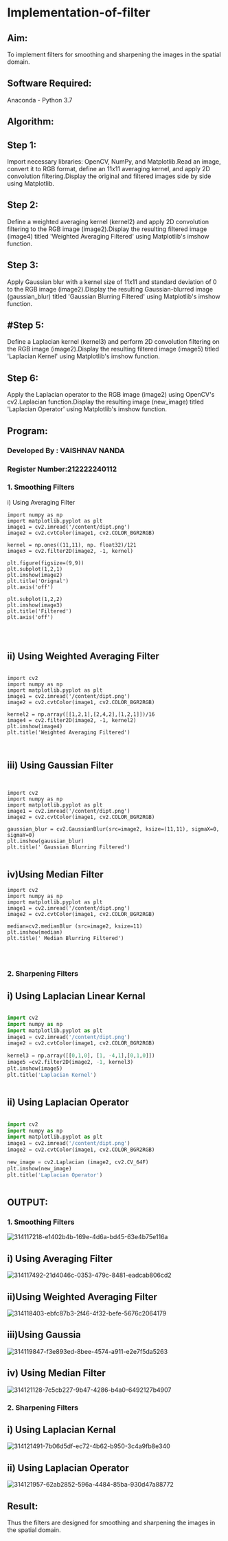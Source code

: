 # Implementation-of-filter
## Aim:
To implement filters for smoothing and sharpening the images in the spatial domain.

## Software Required:
Anaconda - Python 3.7

## Algorithm:
## Step 1:
Import necessary libraries: OpenCV, NumPy, and Matplotlib.Read an image, convert it to RGB format, define an 11x11 averaging kernel, and apply 2D convolution filtering.Display the original and filtered images side by side using Matplotlib.

## Step 2:
Define a weighted averaging kernel (kernel2) and apply 2D convolution filtering to the RGB image (image2).Display the resulting filtered image (image4) titled 'Weighted Averaging Filtered' using Matplotlib's imshow function.

## Step 3:
Apply Gaussian blur with a kernel size of 11x11 and standard deviation of 0 to the RGB image (image2).Display the resulting Gaussian-blurred image (gaussian_blur) titled 'Gaussian Blurring Filtered' using Matplotlib's imshow function.

## #Step 5:
Define a Laplacian kernel (kernel3) and perform 2D convolution filtering on the RGB image (image2).Display the resulting filtered image (image5) titled 'Laplacian Kernel' using Matplotlib's imshow function.

## Step 6:
Apply the Laplacian operator to the RGB image (image2) using OpenCV's cv2.Laplacian function.Display the resulting image (new_image) titled 'Laplacian Operator' using Matplotlib's imshow function.

## Program:
### Developed By   : VAISHNAV NANDA
### Register Number:212222240112


### 1. Smoothing Filters

i) Using Averaging Filter
```import cv2
import numpy as np
import matplotlib.pyplot as plt
image1 = cv2.imread('/content/dipt.png')
image2 = cv2.cvtColor(image1, cv2.COLOR_BGR2RGB)

kernel = np.ones((11,11), np. float32)/121
image3 = cv2.filter2D(image2, -1, kernel)

plt.figure(figsize=(9,9))
plt.subplot(1,2,1)
plt.imshow(image2)
plt.title('Orignal')
plt.axis('off')

plt.subplot(1,2,2)
plt.imshow(image3)
plt.title('Filtered')
plt.axis('off')




```
## ii) Using Weighted Averaging Filter
```

import cv2
import numpy as np
import matplotlib.pyplot as plt
image1 = cv2.imread('/content/dipt.png')
image2 = cv2.cvtColor(image1, cv2.COLOR_BGR2RGB)

kernel2 = np.array([[1,2,1],[2,4,2],[1,2,1]])/16
image4 = cv2.filter2D(image2, -1, kernel2)
plt.imshow(image4)
plt.title('Weighted Averaging Filtered')



```
## iii) Using Gaussian Filter
```


import cv2
import numpy as np
import matplotlib.pyplot as plt
image1 = cv2.imread('/content/dipt.png')
image2 = cv2.cvtColor(image1, cv2.COLOR_BGR2RGB)

gaussian_blur = cv2.GaussianBlur(src=image2, ksize=(11,11), sigmaX=0, sigmaY=0)
plt.imshow(gaussian_blur)
plt.title(' Gaussian Blurring Filtered')


```
## iv)Using Median Filter
```
import cv2
import numpy as np
import matplotlib.pyplot as plt
image1 = cv2.imread('/content/dipt.png')
image2 = cv2.cvtColor(image1, cv2.COLOR_BGR2RGB)

median=cv2.medianBlur (src=image2, ksize=11)
plt.imshow(median)
plt.title(' Median Blurring Filtered')




```

### 2. Sharpening Filters
## i) Using Laplacian Linear Kernal
```Python

import cv2
import numpy as np
import matplotlib.pyplot as plt
image1 = cv2.imread('/content/dipt.png')
image2 = cv2.cvtColor(image1, cv2.COLOR_BGR2RGB)

kernel3 = np.array([[0,1,0], [1, -4,1],[0,1,0]])
image5 =cv2.filter2D(image2, -1, kernel3)
plt.imshow(image5)
plt.title('Laplacian Kernel')



```
## ii) Using Laplacian Operator
```Python

import cv2
import numpy as np
import matplotlib.pyplot as plt
image1 = cv2.imread('/content/dipt.png')
image2 = cv2.cvtColor(image1, cv2.COLOR_BGR2RGB)

new_image = cv2.Laplacian (image2, cv2.CV_64F)
plt.imshow(new_image)
plt.title('Laplacian Operator')



```

## OUTPUT:
### 1. Smoothing Filters

![314117218-e1402b4b-169e-4d6a-bd45-63e4b75e116a](https://github.com/user-attachments/assets/3bc9050d-343c-47ae-b16d-01b5a1e374e8)


## i) Using Averaging Filter

![314117492-21d4046c-0353-479c-8481-eadcab806cd2](https://github.com/user-attachments/assets/7d1ba8e7-f48e-4bd7-8048-3c1e68e0f70b)

## ii)Using Weighted Averaging Filter
![314118403-ebfc87b3-2f46-4f32-befe-5676c2064179](https://github.com/user-attachments/assets/89e6580d-9976-4aa5-af5e-73a608a5092e)


## iii)Using Gaussia
![314119847-f3e893ed-8bee-4574-a911-e2e7f5da5263](https://github.com/user-attachments/assets/a5fbc15f-0fde-4cf2-ac76-f4afcd482a0b)





## iv) Using Median Filter

![314121128-7c5cb227-9b47-4286-b4a0-6492127b4907](https://github.com/user-attachments/assets/c56e7319-daba-492f-8dde-338bf90322eb)



### 2. Sharpening Filters

## i) Using Laplacian Kernal

![314121491-7b06d5df-ec72-4b62-b950-3c4a9fb8e340](https://github.com/user-attachments/assets/ba79a677-c37f-47bd-b7c3-fc4d090b8ee4)

## ii) Using Laplacian Operator

![314121957-62ab2852-596a-4484-85ba-930d47a88772](https://github.com/user-attachments/assets/f0225fee-630a-43f6-90dd-183d699d1954)


## Result:
Thus the filters are designed for smoothing and sharpening the images in the spatial domain.
